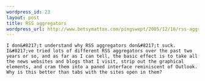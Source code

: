 ```yaml
--- 
wordpress_id: 23
layout: post
title: RSS aggregators
wordpress_url: http://www.betsymattox.com/pingswept/2005/12/16/rss-aggregators/
---
```

	I don&#8217;t understand why RSS aggregators don&#8217;t suck. I&#8217;ve tried lots of different RSS aggregators over the past two years or so, and as far as I can tell, the basic effect is to take all the news websites and blogs that I visit, strip out the graphical elements, and cram them into a paned interface reminiscent of Outlook. Why is this better than tabs with the sites open in them?

